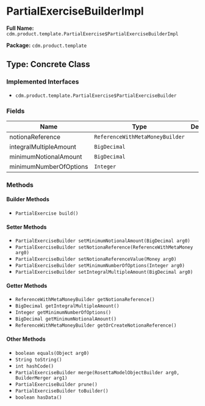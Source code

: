 # PartialExerciseBuilderImpl

**Full Name:** `cdm.product.template.PartialExercise$PartialExerciseBuilderImpl`

**Package:** `cdm.product.template`

## Type: Concrete Class

### Implemented Interfaces

- `cdm.product.template.PartialExercise$PartialExerciseBuilder`

### Fields

| Name | Type | Description |
|------|------|-------------|
| notionaReference | `ReferenceWithMetaMoneyBuilder` |  |
| integralMultipleAmount | `BigDecimal` |  |
| minimumNotionalAmount | `BigDecimal` |  |
| minimumNumberOfOptions | `Integer` |  |

### Methods

#### Builder Methods

- `PartialExercise build()`

#### Setter Methods

- `PartialExerciseBuilder setMinimumNotionalAmount(BigDecimal arg0)`
- `PartialExerciseBuilder setNotionaReference(ReferenceWithMetaMoney arg0)`
- `PartialExerciseBuilder setNotionaReferenceValue(Money arg0)`
- `PartialExerciseBuilder setMinimumNumberOfOptions(Integer arg0)`
- `PartialExerciseBuilder setIntegralMultipleAmount(BigDecimal arg0)`

#### Getter Methods

- `ReferenceWithMetaMoneyBuilder getNotionaReference()`
- `BigDecimal getIntegralMultipleAmount()`
- `Integer getMinimumNumberOfOptions()`
- `BigDecimal getMinimumNotionalAmount()`
- `ReferenceWithMetaMoneyBuilder getOrCreateNotionaReference()`

#### Other Methods

- `boolean equals(Object arg0)`
- `String toString()`
- `int hashCode()`
- `PartialExerciseBuilder merge(RosettaModelObjectBuilder arg0, BuilderMerger arg1)`
- `PartialExerciseBuilder prune()`
- `PartialExerciseBuilder toBuilder()`
- `boolean hasData()`


